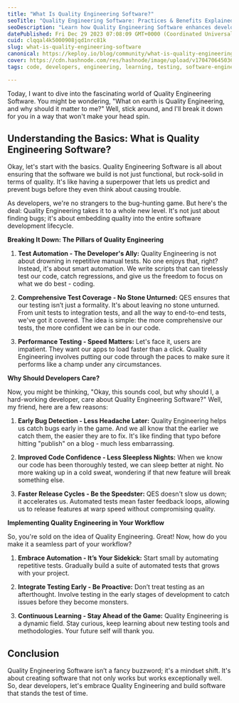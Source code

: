 ```yaml
---
title: "What Is Quality Engineering Software?"
seoTitle: "Quality Engineering Software: Practices & Benefits Explained"
seoDescription: "Learn how Quality Engineering Software enhances development by detecting bugs early, enabling faster releases, and ensuring stable, high-performing apps."
datePublished: Fri Dec 29 2023 07:08:09 GMT+0000 (Coordinated Universal Time)
cuid: clqqal4k5000908jqd1nrc81k
slug: what-is-quality-engineering-software
canonical: https://keploy.io/blog/community/what-is-quality-engineering-software
cover: https://cdn.hashnode.com/res/hashnode/image/upload/v1704706450364/d7776926-aefc-4742-821b-561b032fabbb.jpeg
tags: code, developers, engineering, learning, testing, software-engineering, quality-assurance

---
```


Today, I want to dive into the fascinating world of Quality Engineering Software. You might be wondering, "What on earth is Quality Engineering, and why should it matter to me?" Well, stick around, and I'll break it down for you in a way that won't make your head spin.

## **Understanding the Basics: What is Quality Engineering Software?**

Okay, let's start with the basics. Quality Engineering Software is all about ensuring that the software we build is not just functional, but rock-solid in terms of quality. It's like having a superpower that lets us predict and prevent bugs before they even think about causing trouble.

As developers, we're no strangers to the bug-hunting game. But here's the deal: Quality Engineering takes it to a whole new level. It's not just about finding bugs; it's about embedding quality into the entire software development lifecycle.

**Breaking It Down: The Pillars of Quality Engineering**

1. **Test Automation - The Developer's Ally:** Quality Engineering is not about drowning in repetitive manual tests. No one enjoys that, right? Instead, it's about smart automation. We write scripts that can tirelessly test our code, catch regressions, and give us the freedom to focus on what we do best - coding.
    
2. **Comprehensive Test Coverage - No Stone Unturned:** QES ensures that our testing isn’t just a formality. It's about leaving no stone unturned. From unit tests to integration tests, and all the way to end-to-end tests, we've got it covered. The idea is simple: the more comprehensive our tests, the more confident we can be in our code.
    
3. **Performance Testing - Speed Matters:** Let's face it, users are impatient. They want our apps to load faster than a click. Quality Engineering involves putting our code through the paces to make sure it performs like a champ under any circumstances.
    

**Why Should Developers Care?**

Now, you might be thinking, "Okay, this sounds cool, but why should I, a hard-working developer, care about Quality Engineering Software?" Well, my friend, here are a few reasons:

1. **Early Bug Detection - Less Headache Later:** Quality Engineering helps us catch bugs early in the game. And we all know that the earlier we catch them, the easier they are to fix. It's like finding that typo before hitting "publish" on a blog - much less embarrassing.
    
2. **Improved Code Confidence - Less Sleepless Nights:** When we know our code has been thoroughly tested, we can sleep better at night. No more waking up in a cold sweat, wondering if that new feature will break something else.
    
3. **Faster Release Cycles - Be the Speedster:** QES doesn't slow us down; it accelerates us. Automated tests mean faster feedback loops, allowing us to release features at warp speed without compromising quality.
    

**Implementing Quality Engineering in Your Workflow**

So, you're sold on the idea of Quality Engineering. Great! Now, how do you make it a seamless part of your workflow?

1. **Embrace Automation - It’s Your Sidekick:** Start small by automating repetitive tests. Gradually build a suite of automated tests that grows with your project.
    
2. **Integrate Testing Early - Be Proactive:** Don’t treat testing as an afterthought. Involve testing in the early stages of development to catch issues before they become monsters.
    
3. **Continuous Learning - Stay Ahead of the Game:** Quality Engineering is a dynamic field. Stay curious, keep learning about new testing tools and methodologies. Your future self will thank you.
    

## Conclusion

Quality Engineering Software isn’t a fancy buzzword; it's a mindset shift. It's about creating software that not only works but works exceptionally well. So, dear developers, let's embrace Quality Engineering and build software that stands the test of time.